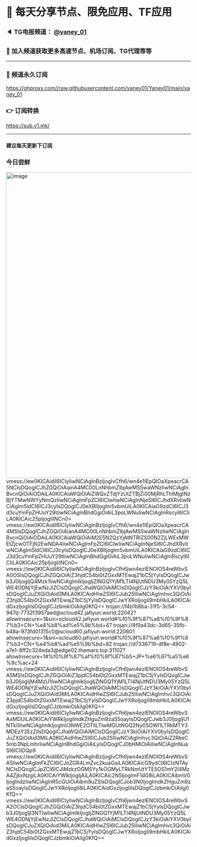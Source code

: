 # 🚀 每天分享节点、限免应用、TF应用
### 🔈 TG电报频道： [@yaney_01](https://t.me/yaney_01) 
### 🔔 加入频道获取更多高速节点、机场订阅、TG代理等等  
***
### 🔗  频道永久订阅
   https://ghproxy.com//raw.githubusercontent.com/yaney01/Yaney01/main/yaney_01
### 👉  订阅转换
   https://sub.v1.mk/
***
#### 建议每天更新下订阅
### 今日尝鲜
<img width="831" alt="image" src="https://user-images.githubusercontent.com/53202722/218675745-f85f8b74-b908-4823-8622-f0e8cc7f00a7.png">
vmess://ew0KICAidiI6ICIyIiwNCiAgInBzIjogIvCfh6/wn4e1IEpQIOaXpeacrCA5NCIsDQogICJhZGQiOiAianA4MC00LnNhbmZlbjAwMS5waWNzIiwNCiAgInBvcnQiOiAiODAiLA0KICAiaWQiOiAiZWQxZTdjYzUtZTBjZi00MjRhLThlMjgtNzBjYTMwNWYyNmQzIiwNCiAgImFpZCI6ICIwIiwNCiAgInNjeSI6ICJhdXRvIiwNCiAgIm5ldCI6ICJ3cyIsDQogICJ0eXBlIjogIm5vbmUiLA0KICAiaG9zdCI6ICJ3d3cuYmFpZHUuY29tIiwNCiAgInBhdGgiOiAiL3poLWNuIiwNCiAgInRscyI6ICIiLA0KICAic25pIjogIiINCn0=
vmess://ew0KICAidiI6ICIyIiwNCiAgInBzIjogIvCfh6/wn4e1IEpQIOaXpeacrCA4MSIsDQogICJhZGQiOiAianA4MC00LnNhbmZlbjAwMS5waWNzIiwNCiAgInBvcnQiOiAiODAiLA0KICAiaWQiOiAiM2E5N2QzYjAtNTRlZS00N2ZjLWExMWEtZjcwOTFjN2EwNDA4IiwNCiAgImFpZCI6ICIwIiwNCiAgInNjeSI6ICJhdXRvIiwNCiAgIm5ldCI6ICJ3cyIsDQogICJ0eXBlIjogIm5vbmUiLA0KICAiaG9zdCI6ICJ3d3cuYmFpZHUuY29tIiwNCiAgInBhdGgiOiAiL3poLWNuIiwNCiAgInRscyI6ICIiLA0KICAic25pIjogIiINCn0=
vmess://ew0KICAidiI6ICIyIiwNCiAgInBzIjogIvCfh6jwn4ezIENOIOS4reWbvSA0OSIsDQogICJhZGQiOiAiZ3hjdC54bi0tZGxxMTEwajZ1bC5jYyIsDQogICJwb3J0IjogIjQ4Mzk1IiwNCiAgImlkIjogIjZlNGQ1YjM1LTI4NjUtNDU3My05YzQ5LWE4ODNjYjEwNzJlZCIsDQogICJhaWQiOiAiMCIsDQogICJzY3kiOiAiYXV0byIsDQogICJuZXQiOiAid3MiLA0KICAidHlwZSI6ICJub25lIiwNCiAgImhvc3QiOiAiZ3hjdC54bi0tZGxxMTEwajZ1bC5jYyIsDQogICJwYXRoIjogIi9mbHkiLA0KICAidGxzIjogIiIsDQogICJzbmkiOiAiIg0KfQ==
trojan://f4b1b8ba-31f5-3c54-947d-7732f3957aed@scloud42.jafiyun.world:22042?allowInsecure=1&sni=scloud42.jafiyun.world#%f0%9f%87%a8%f0%9f%87%b3+CN+%e4%b8%ad%e5%9b%bd+47
trojan://8f9a43dc-3d65-35fb-b48a-973fd01315c0@scloud60.jafiyun.world:22060?allowInsecure=1&sni=scloud60.jafiyun.world#%f0%9f%87%a8%f0%9f%87%b3+CN+%e4%b8%ad%e5%9b%bd+82
trojan://d7336719-df8e-4902-a7e1-8ff2c324eda3@edge02.themars.top:31102?allowInsecure=1#%f0%9f%87%af%f0%9f%87%b5+JP+%e6%97%a5%e6%9c%ac+24
vmess://ew0KICAidiI6ICIyIiwNCiAgInBzIjogIvCfh6jwn4ezIENOIOS4reWbvSA5MSIsDQogICJhZGQiOiAiZ3pjdC54bi0tZGxxMTEwajZ1bC5jYyIsDQogICJwb3J0IjogIjM4MzU1IiwNCiAgImlkIjogIjZlNGQ1YjM1LTI4NjUtNDU3My05YzQ5LWE4ODNjYjEwNzJlZCIsDQogICJhaWQiOiAiMCIsDQogICJzY3kiOiAiYXV0byIsDQogICJuZXQiOiAid3MiLA0KICAidHlwZSI6ICJub25lIiwNCiAgImhvc3QiOiAiZ3pjdC54bi0tZGxxMTEwajZ1bC5jYyIsDQogICJwYXRoIjogIi9mbHkiLA0KICAidGxzIjogIiIsDQogICJzbmkiOiAiIg0KfQ==
vmess://ew0KICAidiI6ICIyIiwNCiAgInBzIjogIvCfh6jwn4ezIENOIOS4reWbvSAxMDUiLA0KICAiYWRkIjogImdkZHguZm9zaS5oayIsDQogICJwb3J0IjogIjU1NTk0IiwNCiAgImlkIjogImI3NWE2OTllLTIwMGUtNGQ2Ny05OWI1LTRkMTY3MDEzY2EzZiIsDQogICJhaWQiOiAiMCIsDQogICJzY3kiOiAiYXV0byIsDQogICJuZXQiOiAid3MiLA0KICAidHlwZSI6ICJub25lIiwNCiAgImhvc3QiOiAiZ2RkeC5mb3NpLmhrIiwNCiAgInBhdGgiOiAiLyIsDQogICJ0bHMiOiAiIiwNCiAgInNuaSI6ICIiDQp9
vmess://ew0KICAidiI6ICIyIiwNCiAgInBzIjogIvCfh6jwn4ezIENOIOS4reWbvSA5IiwNCiAgImFkZCI6ICJnZGR4LmZvc2kuaGsiLA0KICAicG9ydCI6ICIzNTAyNCIsDQogICJpZCI6ICJiMzkzOGM5Yy1kOGMyLTRkNmUtYTE5OS1mY2I4MzA4ZjkxNzgiLA0KICAiYWlkIjogIjAiLA0KICAic2N5IjogImF1dG8iLA0KICAibmV0IjogIndzIiwNCiAgInR5cGUiOiAibm9uZSIsDQogICJob3N0IjogImdkZHguZm9zaS5oayIsDQogICJwYXRoIjogIi8iLA0KICAidGxzIjogIiIsDQogICJzbmkiOiAiIg0KfQ==
vmess://ew0KICAidiI6ICIyIiwNCiAgInBzIjogIvCfh6jwn4ezIENOIOS4reWbvSA2OCIsDQogICJhZGQiOiAiZ3hjdC54bi0tZGxxMTEwajZ1bC5jYyIsDQogICJwb3J0IjogIjI3NTIwIiwNCiAgImlkIjogIjZlNGQ1YjM1LTI4NjUtNDU3My05YzQ5LWE4ODNjYjEwNzJlZCIsDQogICJhaWQiOiAiMCIsDQogICJzY3kiOiAiYXV0byIsDQogICJuZXQiOiAid3MiLA0KICAidHlwZSI6ICJub25lIiwNCiAgImhvc3QiOiAiZ3hjdC54bi0tZGxxMTEwajZ1bC5jYyIsDQogICJwYXRoIjogIi9mbHkiLA0KICAidGxzIjogIiIsDQogICJzbmkiOiAiIg0KfQ==
